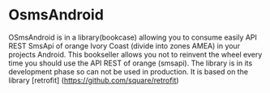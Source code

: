 # OsmsAndroid
OSmsAndroid is in a library(bookcase) allowing you to consume easily API REST SmsApi of orange Ivory Coast (divide into zones AMEA) in your projects Android.
This bookseller allows you not to reinvent the wheel every time you should use the API REST of orange (smsapi).
The library is in its development phase so can not be used in production. It is based on the library [retrofit] (https://github.com/square/retrofit)
